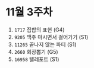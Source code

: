 # 11월 3주차
1. `1717` 집합의 표현 (G4)
2. `9205` 맥주 마시면서 걸어가기 (S1)
3. `11265` 끝나지 않는 파티 (S1)
4. `2660` 회장뽑기 (G5)
5. `16958` 텔레포트 (S1)

